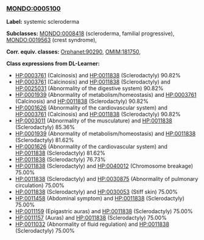
### [MONDO:0005100](http://purl.obolibrary.org/obo/MONDO_0005100)
**Label:** systemic scleroderma

**Subclasses:** [MONDO:0008418](http://purl.obolibrary.org/obo/MONDO_0008418) (scleroderma, familial progressive), [MONDO:0019563](http://purl.obolibrary.org/obo/MONDO_0019563) (crest syndrome), 

**Corr. equiv. classes:** [Orphanet:90290](http://www.orpha.net/ORDO/Orphanet_90290), [OMIM:181750](http://purl.obolibrary.org/obo/OMIM_181750), 

**Class expressions from DL-Learner:**

- [HP:0003761](http://purl.obolibrary.org/obo/HP_0003761) (Calcinosis) and [HP:0011838](http://purl.obolibrary.org/obo/HP_0011838) (Sclerodactyly) 90.82%
- [HP:0003761](http://purl.obolibrary.org/obo/HP_0003761) (Calcinosis) and [HP:0011838](http://purl.obolibrary.org/obo/HP_0011838) (Sclerodactyly) and [HP:0025031](http://purl.obolibrary.org/obo/HP_0025031) (Abnormality of the digestive system) 90.82%
- [HP:0001939](http://purl.obolibrary.org/obo/HP_0001939) (Abnormality of metabolism/homeostasis) and [HP:0003761](http://purl.obolibrary.org/obo/HP_0003761) (Calcinosis) and [HP:0011838](http://purl.obolibrary.org/obo/HP_0011838) (Sclerodactyly) 90.82%
- [HP:0001626](http://purl.obolibrary.org/obo/HP_0001626) (Abnormality of the cardiovascular system) and [HP:0003761](http://purl.obolibrary.org/obo/HP_0003761) (Calcinosis) and [HP:0011838](http://purl.obolibrary.org/obo/HP_0011838) (Sclerodactyly) 90.82%
- [HP:0003011](http://purl.obolibrary.org/obo/HP_0003011) (Abnormality of the musculature) and [HP:0011838](http://purl.obolibrary.org/obo/HP_0011838) (Sclerodactyly) 85.36%
- [HP:0001939](http://purl.obolibrary.org/obo/HP_0001939) (Abnormality of metabolism/homeostasis) and [HP:0011838](http://purl.obolibrary.org/obo/HP_0011838) (Sclerodactyly) 81.62%
- [HP:0001626](http://purl.obolibrary.org/obo/HP_0001626) (Abnormality of the cardiovascular system) and [HP:0011838](http://purl.obolibrary.org/obo/HP_0011838) (Sclerodactyly) 81.62%
- [HP:0011838](http://purl.obolibrary.org/obo/HP_0011838) (Sclerodactyly) 76.73%
- [HP:0011838](http://purl.obolibrary.org/obo/HP_0011838) (Sclerodactyly) and [HP:0040012](http://purl.obolibrary.org/obo/HP_0040012) (Chromosome breakage) 75.00%
- [HP:0011838](http://purl.obolibrary.org/obo/HP_0011838) (Sclerodactyly) and [HP:0030875](http://purl.obolibrary.org/obo/HP_0030875) (Abnormality of pulmonary circulation) 75.00%
- [HP:0011838](http://purl.obolibrary.org/obo/HP_0011838) (Sclerodactyly) and [HP:0030053](http://purl.obolibrary.org/obo/HP_0030053) (Stiff skin) 75.00%
- [HP:0011458](http://purl.obolibrary.org/obo/HP_0011458) (Abdominal symptom) and [HP:0011838](http://purl.obolibrary.org/obo/HP_0011838) (Sclerodactyly) 75.00%
- [HP:0011159](http://purl.obolibrary.org/obo/HP_0011159) (Epigastric auras) and [HP:0011838](http://purl.obolibrary.org/obo/HP_0011838) (Sclerodactyly) 75.00%
- [HP:0011157](http://purl.obolibrary.org/obo/HP_0011157) (Auras) and [HP:0011838](http://purl.obolibrary.org/obo/HP_0011838) (Sclerodactyly) 75.00%
- [HP:0011032](http://purl.obolibrary.org/obo/HP_0011032) (Abnormality of fluid regulation) and [HP:0011838](http://purl.obolibrary.org/obo/HP_0011838) (Sclerodactyly) 75.00%


